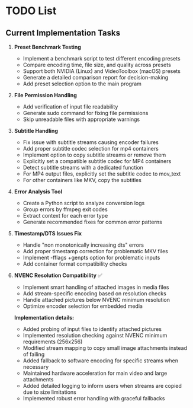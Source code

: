 # TODO List

## Current Implementation Tasks

1. **Preset Benchmark Testing**
   * Implement a benchmark script to test different encoding presets
   * Compare encoding time, file size, and quality across presets
   * Support both NVIDIA (Linux) and VideoToolbox (macOS) presets
   * Generate a detailed comparison report for decision-making
   * Add preset selection option to the main program

2. **File Permission Handling**
   * Add verification of input file readability
   * Generate sudo command for fixing file permissions
   * Skip unreadable files with appropriate warnings

3. **Subtitle Handling**
   * Fix issue with subtitle streams causing encoder failures
   * Add proper subtitle codec selection for mp4 containers
   * Implement option to copy subtitle streams or remove them
   * Explicitly set a compatible subtitle codec for MP4 containers
   * Detect subtitle streams with a dedicated function
   * For MP4 output files, explicitly set the subtitle codec to mov_text
   * For other containers like MKV, copy the subtitles
   
4. **Error Analysis Tool**
   * Create a Python script to analyze conversion logs
   * Group errors by ffmpeg exit codes
   * Extract context for each error type
   * Generate recommended fixes for common error patterns

5. **Timestamp/DTS Issues Fix**
   * Handle "non monotonically increasing dts" errors
   * Add proper timestamp correction for problematic MKV files
   * Implement -fflags +genpts option for problematic inputs
   * Add container format compatibility checks

6. **NVENC Resolution Compatibility** ✅
   * Implement smart handling of attached images in media files
   * Add stream-specific encoding based on resolution checks
   * Handle attached pictures below NVENC minimum resolution
   * Optimize encoder selection for embedded media
   
   **Implementation details:**
   * Added probing of input files to identify attached pictures
   * Implemented resolution checking against NVENC minimum requirements (256x256)
   * Modified stream mapping to copy small image attachments instead of failing
   * Added fallback to software encoding for specific streams when necessary
   * Maintained hardware acceleration for main video and large attachments
   * Added detailed logging to inform users when streams are copied due to size limitations
   * Implemented robust error handling with graceful fallbacks
